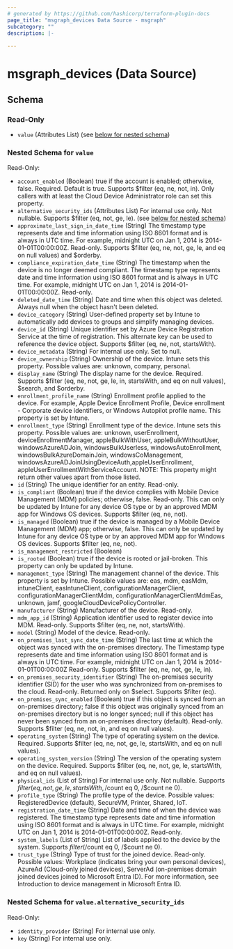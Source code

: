 ```yaml
---
# generated by https://github.com/hashicorp/terraform-plugin-docs
page_title: "msgraph_devices Data Source - msgraph"
subcategory: ""
description: |-
  
---
```


# msgraph_devices (Data Source)





<!-- schema generated by tfplugindocs -->
## Schema

### Read-Only

- `value` (Attributes List) (see [below for nested schema](#nestedatt--value))

<a id="nestedatt--value"></a>
### Nested Schema for `value`

Read-Only:

- `account_enabled` (Boolean) true if the account is enabled; otherwise, false. Required. Default is true.  Supports $filter (eq, ne, not, in). Only callers with at least the Cloud Device Administrator role can set this property.
- `alternative_security_ids` (Attributes List) For internal use only. Not nullable. Supports $filter (eq, not, ge, le). (see [below for nested schema](#nestedatt--value--alternative_security_ids))
- `approximate_last_sign_in_date_time` (String) The timestamp type represents date and time information using ISO 8601 format and is always in UTC time. For example, midnight UTC on Jan 1, 2014 is 2014-01-01T00:00:00Z. Read-only. Supports $filter (eq, ne, not, ge, le, and eq on null values) and $orderby.
- `compliance_expiration_date_time` (String) The timestamp when the device is no longer deemed compliant. The timestamp type represents date and time information using ISO 8601 format and is always in UTC time. For example, midnight UTC on Jan 1, 2014 is 2014-01-01T00:00:00Z. Read-only.
- `deleted_date_time` (String) Date and time when this object was deleted. Always null when the object hasn't been deleted.
- `device_category` (String) User-defined property set by Intune to automatically add devices to groups and simplify managing devices.
- `device_id` (String) Unique identifier set by Azure Device Registration Service at the time of registration. This alternate key can be used to reference the device object. Supports $filter (eq, ne, not, startsWith).
- `device_metadata` (String) For internal use only. Set to null.
- `device_ownership` (String) Ownership of the device. Intune sets this property. Possible values are: unknown, company, personal.
- `display_name` (String) The display name for the device. Required. Supports $filter (eq, ne, not, ge, le, in, startsWith, and eq on null values), $search, and $orderby.
- `enrollment_profile_name` (String) Enrollment profile applied to the device. For example, Apple Device Enrollment Profile, Device enrollment - Corporate device identifiers, or Windows Autopilot profile name. This property is set by Intune.
- `enrollment_type` (String) Enrollment type of the device. Intune sets this property. Possible values are: unknown, userEnrollment, deviceEnrollmentManager, appleBulkWithUser, appleBulkWithoutUser, windowsAzureADJoin, windowsBulkUserless, windowsAutoEnrollment, windowsBulkAzureDomainJoin, windowsCoManagement, windowsAzureADJoinUsingDeviceAuth,appleUserEnrollment, appleUserEnrollmentWithServiceAccount. NOTE: This property might return other values apart from those listed.
- `id` (String) The unique identifier for an entity. Read-only.
- `is_compliant` (Boolean) true if the device complies with Mobile Device Management (MDM) policies; otherwise, false. Read-only. This can only be updated by Intune for any device OS type or by an approved MDM app for Windows OS devices. Supports $filter (eq, ne, not).
- `is_managed` (Boolean) true if the device is managed by a Mobile Device Management (MDM) app; otherwise, false. This can only be updated by Intune for any device OS type or by an approved MDM app for Windows OS devices. Supports $filter (eq, ne, not).
- `is_management_restricted` (Boolean)
- `is_rooted` (Boolean) true if the device is rooted or jail-broken. This property can only be updated by Intune.
- `management_type` (String) The management channel of the device. This property is set by Intune. Possible values are: eas, mdm, easMdm, intuneClient, easIntuneClient, configurationManagerClient, configurationManagerClientMdm, configurationManagerClientMdmEas, unknown, jamf, googleCloudDevicePolicyController.
- `manufacturer` (String) Manufacturer of the device. Read-only.
- `mdm_app_id` (String) Application identifier used to register device into MDM. Read-only. Supports $filter (eq, ne, not, startsWith).
- `model` (String) Model of the device. Read-only.
- `on_premises_last_sync_date_time` (String) The last time at which the object was synced with the on-premises directory. The Timestamp type represents date and time information using ISO 8601 format and is always in UTC time. For example, midnight UTC on Jan 1, 2014 is 2014-01-01T00:00:00Z Read-only. Supports $filter (eq, ne, not, ge, le, in).
- `on_premises_security_identifier` (String) The on-premises security identifier (SID) for the user who was synchronized from on-premises to the cloud. Read-only. Returned only on $select. Supports $filter (eq).
- `on_premises_sync_enabled` (Boolean) true if this object is synced from an on-premises directory; false if this object was originally synced from an on-premises directory but is no longer synced; null if this object has never been synced from an on-premises directory (default). Read-only. Supports $filter (eq, ne, not, in, and eq on null values).
- `operating_system` (String) The type of operating system on the device. Required. Supports $filter (eq, ne, not, ge, le, startsWith, and eq on null values).
- `operating_system_version` (String) The version of the operating system on the device. Required. Supports $filter (eq, ne, not, ge, le, startsWith, and eq on null values).
- `physical_ids` (List of String) For internal use only. Not nullable. Supports $filter (eq, not, ge, le, startsWith,/$count eq 0, /$count ne 0).
- `profile_type` (String) The profile type of the device. Possible values: RegisteredDevice (default), SecureVM, Printer, Shared, IoT.
- `registration_date_time` (String) Date and time of when the device was registered. The timestamp type represents date and time information using ISO 8601 format and is always in UTC time. For example, midnight UTC on Jan 1, 2014 is 2014-01-01T00:00:00Z. Read-only.
- `system_labels` (List of String) List of labels applied to the device by the system. Supports $filter (/$count eq 0, /$count ne 0).
- `trust_type` (String) Type of trust for the joined device. Read-only. Possible values:  Workplace (indicates bring your own personal devices), AzureAd (Cloud-only joined devices), ServerAd (on-premises domain joined devices joined to Microsoft Entra ID). For more information, see Introduction to device management in Microsoft Entra ID.

<a id="nestedatt--value--alternative_security_ids"></a>
### Nested Schema for `value.alternative_security_ids`

Read-Only:

- `identity_provider` (String) For internal use only.
- `key` (String) For internal use only.
